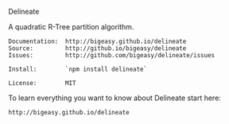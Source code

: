 Delineate

A quadratic R-Tree partition algorithm.

    Documentation:  http://bigeasy.github.io/delineate
    Source:         http://github.io/bigeasy/delineate
    Issues:         http://github.com/bigeasy/delineate/issues

    Install:        `npm install delineate`

    License:        MIT

To learn everything you want to know about Delineate start here:

    http://bigeasy.github.io/delineate
